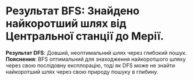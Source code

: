 #  **Результат BFS**: Знайдено найкоротший шлях від Центральної станції до Мерії.
**Результат DFS**: Довший, неоптимальний шлях через глибокий пошук.
**Пояснення**: BFS оптимальний для знаходження найкоротшого шляху через свою послідовну експлорацію, тоді як DFS може не знайти найкоротший шлях через свою природу пошуку в глибину.
